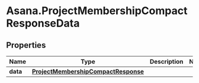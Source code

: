 # Asana.ProjectMembershipCompactResponseData

## Properties
Name | Type | Description | Notes
------------ | ------------- | ------------- | -------------
**data** | [**ProjectMembershipCompactResponse**](ProjectMembershipCompactResponse.md) |  | 
